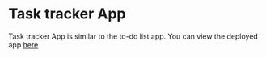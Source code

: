 # Task tracker App
Task tracker App is similar to the to-do list app.
You can view the deployed app [here](https://mk-task-tracker.netlify.app/)